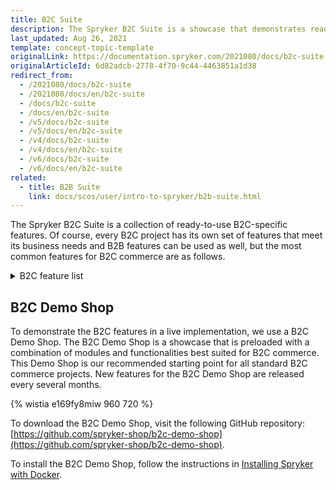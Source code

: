```yaml
---
title: B2C Suite
description: The Spryker B2C Suite is a showcase that demonstrates ready-to-use B2C-specific Spryker features in a live implementation.
last_updated: Aug 26, 2021
template: concept-topic-template
originalLink: https://documentation.spryker.com/2021080/docs/b2c-suite
originalArticleId: 6d82adcb-2778-4f70-9c44-4463851a1d38
redirect_from:
  - /2021080/docs/b2c-suite
  - /2021080/docs/en/b2c-suite
  - /docs/b2c-suite
  - /docs/en/b2c-suite
  - /v5/docs/b2c-suite
  - /v5/docs/en/b2c-suite
  - /v4/docs/b2c-suite
  - /v4/docs/en/b2c-suite
  - /v6/docs/b2c-suite
  - /v6/docs/en/b2c-suite
related:
  - title: B2B Suite
    link: docs/scos/user/intro-to-spryker/b2b-suite.html
---
```


The Spryker B2С Suite is a collection of ready-to-use B2С-specific features. Of course, every B2С project has its own set of features that meet its business needs and B2B features can be used as well, but the most common features for B2C commerce are as follows.

<details>
<summary markdown='span'>B2C feature list</summary>

- [Configurable Product](/docs/pbc/all/product-information-management/{{site.version}}/configurable-product-feature-overview/configurable-product-feature-overview.html)
- [Return Management](/docs/pbc/all/return-management/{{site.version}}/marketplace/marketplace-return-management-feature-overview.html)
- [Configurable Bundle](/docs/pbc/all/product-information-management/{{site.version}}/configurable-bundle-feature-overview.html)
- [Comments](/docs/pbc/all/cart-and-checkout/{{site.version}}/base-shop/comments-feature-overview.html)
- [Persistent Cart Sharing](/docs/pbc/all/cart-and-checkout/{{site.version}}/base-shop/persistent-cart-sharing-feature-overview.html)
- [Scheduled Prices](/docs/pbc/all/price-management/{{site.version}}/scheduled-prices-feature-overview.html)
- [Availability Notification](/docs/scos/user/features/{{site.version}}/availability-notification-feature-overview.html)
- [Customer Account Management](/docs/pbc/all/customer-relationship-management/{{site.version}}/customer-account-management-feature-overview/customer-account-management-feature-overview.html)
- [Customer Access](/docs/pbc/all/customer-relationship-management/{{site.version}}/customer-access-feature-overview.html)
- [Order Management](/docs/pbc/all/order-management-system/{{site.version}}/order-management-feature-overview/order-management-feature-overview.html)
- [Refunds](/docs/pbc/all/order-management-system/{{site.version}}/refunds-feature-overview.html)
- [Reclamations](/docs/pbc/all/order-management-system/{{site.version}}/reclamations-feature-overview.html)
- [State Machine](/docs/pbc/all/order-management-system/{{site.version}}/datapayload-conversion/state-machine/order-process-modelling-via-state-machines.html)
- [Inventory Management](/docs/pbc/all/warehouse-management-system/{{site.version}}/base-shop/inventory-management-feature-overview.html)
- [Spryker Core Back Office](/docs/scos/user/features/{{site.version}}/spryker-core-back-office-feature-overview/spryker-core-back-office-feature-overview.html)
<!---- [Development tools]()-->
<!---- [Deployment tools]()-->
- [Prices](/docs/pbc/all/price-management/{{site.version}}/prices-feature-overview/prices-feature-overview.html)
- [Tax](/docs/scos/user/features/{{site.version}}/tax-feature-overview.html)
- [Promotions & Discounts](/docs/scos/user/features/{{site.version}}/promotions-discounts-feature-overview.html)
- [Wishlist](/docs/pbc/all/shopping-list-and-wishlist/{{site.version}}/wishlist-feature-overview.html)
- [Cart](/docs/scos/user/features/{{site.version}}/cart-feature-overview/cart-feature-overview.html)
- [Reorder](/docs/pbc/all/customer-relationship-management/{{site.version}}/reorder-feature-overview.html)
- [Shipment](/docs/scos/user/features/{{site.version}}/shipment-feature-overview.html)
- [Agent Assist](/docs/pbc/all/user-management/{{site.version}}/agent-assist-feature-overview.html)
- [Payments](/docs/scos/user/features/{{site.version}}/payments-feature-overview.html)
<!---- [Invoice]()-->
- [Gift cards](/docs/pbc/all/gift-cards/{{site.version}}/gift-cards.html)
- [Checkout](/docs/scos/user/features/{{site.version}}/checkout-feature-overview/checkout-feature-overview.html)
- [Mailing & Notifications](/docs/pbc/all/emails/{{site.version}}/emails.html)
- [Spryker Core](/docs/scos/user/features/{{site.version}}/spryker-core-feature-overview/spryker-core-feature-overview.html)
- [Product](/docs/pbc/all/product-information-management/{{site.version}}/product-feature-overview/product-feature-overview.html)
- [Alternative Products](/docs/pbc/all/product-information-management/{{site.version}}/alternative-products-feature-overview.html)
- [Product Groups](/docs/pbc/all/product-information-management/{{site.version}}/product-groups-feature-overview.html)
- [Product Relations](/docs/pbc/all/product-relationship-management/{{site.version}}/product-relationship-management.html)
- [Product Sets](/docs/pbc/all/content-management-system/{{site.version}}/product-sets-feature-overview.html)
- [Product Options](/docs/pbc/all/product-information-management/{{site.version}}/product-options-feature-overview.html)
- [Product Barcode](/docs/pbc/all/product-information-management/{{site.version}}/product-barcode-feature-overview.html)
- [Product Bundles](/docs/pbc/all/product-information-management/{{site.version}}/product-bundles-feature-overview.html)
- [Product Rating & Reviews](/docs/scos/user/features/{{site.version}}/product-rating-and-reviews-feature-overview.html)
- [Product Labels](/docs/pbc/all/product-information-management/{{site.version}}/product-labels-feature-overview.html)
- [Product Lists](/docs/pbc/all/product-information-management/{{site.version}}/product-lists-feature-overview.html)
- [Non-splittable Products](/docs/pbc/all/cart-and-checkout/{{site.version}}/base-shop/non-splittable-products-feature-overview.html)
- [Catalog](/docs/scos/user/features/{{site.version}}/catalog-feature-overview.html)
- [Category Management](/docs/pbc/all/product-information-management/{{site.version}}/category-management-feature-overview.html)
- [Navigation](/docs/scos/user/features/{{site.version}}/navigation-feature-overview.html)
- [Search](/docs/pbc/all/search/{{site.version}}/search.html)
- [CMS](/docs/scos/user/features/{{site.version}}/cms-feature-overview/cms-feature-overview.html)

<br>
</details>

## B2C Demo Shop
To demonstrate the B2C features in a live implementation, we use a B2C Demo Shop. The B2C Demo Shop is a showcase that is preloaded with a combination of modules and functionalities best suited for B2C commerce. This Demo Shop is our recommended starting point for all standard B2C commerce projects. New features for the B2C Demo Shop are released every several months.

{% wistia e169fy8miw 960 720 %}

To download the B2C Demo Shop, visit the following GitHub repository: [https://github.com/spryker-shop/b2c-demo-shop](https://github.com/spryker-shop/b2c-demo-shop).

To install the B2C Demo Shop, follow the instructions in [Installing Spryker with Docker](/docs/scos/dev/setup/installing-spryker-with-docker/installing-spryker-with-docker.html).
